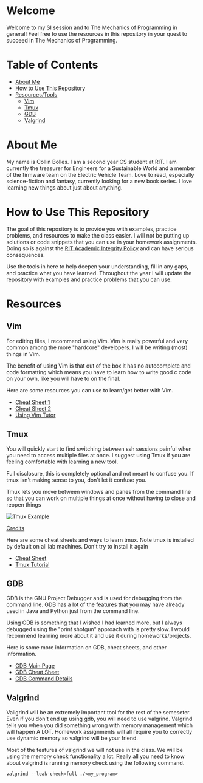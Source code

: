 # Welcome
Welcome to my SI session and to The Mechanics of Programming in general! Feel free to use the resources in this repository in your quest to succeed in The Mechanics of Programming.

# Table of Contents
* [About Me](#aboutme)
* [How to Use This Repository](#usingrespository)
* [Resources/Tools](#resources)
  * [Vim](#vim) 
  * [Tmux](#tmux)
  * [GDB](#gdb)
  * [Valgrind](#valgrind)

# <a name="aboutme"></a>About Me
My name is Collin Bolles. I am a second year CS student at RIT. I am currently the
treasurer for Engineers for a Sustainable World and a member of the firmware team on the
Electric Vehicle Team. Love to read, especially science-fiction and fantasy, currently
looking for a new book series. I love learning new things about just about anything.

# <a name="usingrepository"></a>How to Use This Repository
The goal of this repository is to provide you with examples, practice problems, and
resources to make the class easier. I will not be putting up solutions or code snippets
that you can use in your homework assignments. Doing so is against the
[RIT Academic Integrity Policy](https://www.rit.edu/academicaffairs/policiesmanual/d080) 
and can have serious consequences.

Use the tools in here to help deepen your understanding, fill in any gaps, and practice
what you have learned. Throughout the year I will update the repository with examples
and practice problems that you can use. 

# <a name="resources"></a>Resources

## <a name="vim"></a>Vim
For editing files, I recommend using Vim. Vim is really powerful and very common among
the more "hardcore" developers. I will be writing (most) things in Vim.

The benefit of using Vim is that out of the box it has no autocomplete and code formatting
which means you have to learn how to write good c code on your own, like you will have to
on the final.

Here are some resources you can use to learn/get better with Vim.
* [Cheat Sheet 1](https://vim.rtorr.com/)
* [Cheat Sheet 2](https://devhints.io/vim)
* [Using Vim Tutor](https://thoughtbot.com/blog/the-vim-learning-curve-is-a-myth)

## <a name="tmux"></a>Tmux
You will quickly start to find switching between ssh sessions painful when you need to
access multiple files at once. I suggest using Tmux if you are feeling comfortable with
learning a new tool.

Full disclosure, this is completely optional and not meant to confuse you. If tmux isn't
making sense to you, don't let it confuse you.

Tmux lets you move between windows and panes from the command line so that you can work on
multiple things at once without having to close and reopen things

![Tmux Example](https://global-uploads.webflow.com/5c741219fd0819aad790e78b/5c9bb52c27e0bf0bd4a9808a_tmux-vim-style-nav-with-fzf.gif)

[Credits](https://www.bugsnag.com/blog/tmux-and-vim)

Here are some cheat sheets and ways to learn tmux. Note tmux is installed by default on 
all lab machines. Don't try to install it again
* [Cheat Sheet](https://tmuxcheatsheet.com/)
* [Tmux Tutorial](https://www.hamvocke.com/blog/a-quick-and-easy-guide-to-tmux/)

## <a name="gdb"></a>GDB
GDB is the GNU Project Debugger and is used for debugging from the command line. GDB has a lot of the features that you may have
already used in Java and Python just from the command line.

Using GDB is something that I wished I had learned more, but I always debugged using the "print shotgun" approach with is pretty
slow. I would recommend learning more about it and use it during homeworks/projects.

Here is some more information on GDB, cheat sheets, and other information.
* [GDB Main Page](https://www.gnu.org/software/gdb/)
* [GDB Cheat Sheet](https://kapeli.com/cheat_sheets/GDB.docset/Contents/Resources/Documents/index)
* [GDB Command Details](https://betterexplained.com/articles/debugging-with-gdb/)

## <a name="valgrind"></a>Valgrind
Valigrind  will be an extremely important tool for the rest of the semeseter. Even if you don't end up using gdb, you will need  to 
use valgrind. Valgrind tells you when you did something wrong with memory management which will happen A LOT. Homework assignments
will all require you to correctly use dynamic memory so valgrind will be your friend.

Most of the features of valgrind we will not use in the class. We will be using the memory check functionality a lot. Really all you
need to know about valgrind is running memory check using the following command.

```
valgrind --leak-check=full ./<my_program>
```
